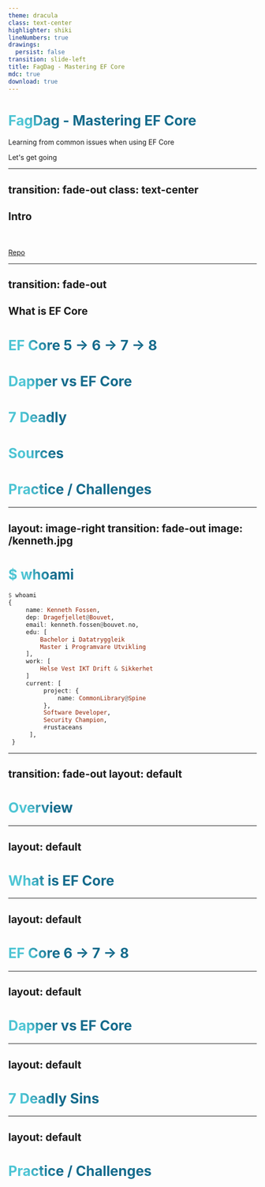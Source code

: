 ```yaml
---
theme: dracula
class: text-center
highlighter: shiki
lineNumbers: true
drawings:
  persist: false
transition: slide-left
title: FagDag - Mastering EF Core 
mdc: true
download: true
---
```


# FagDag - Mastering EF Core

Learning from common issues when using EF Core

<v-click>
<div class="pt-12">
  <span @click="$slidev.nav.next" class="px-2 py-1 rounded cursor-pointer" hover="bg-white bg-opacity-10">
    Let's get going <carbon:arrow-right class="inline"/>
  </span>
</div>
</v-click>
<div class="abs-br m-6 flex gap-2">
  <a href="https://github.com/kenneth-fossen" target="_blank" alt="GitHub"
    class="text-xl slidev-icon-btn opacity-50 !border-none !hover:text-white">
    <carbon-logo-github />
  </a>
</div>

---
transition: fade-out
class: text-center
---
## Intro

<div>
  <br>
  <a href="https://github.com/kenneth-fossen/ef-core-workshop" target="_blank" alt="GitHub"
    class="text-xl slidev-icon-btn opacity-50 !border-none !hover:text-white">
    <carbon-logo-github />
  </a>
  <br>
  <a href="https://github.com/kenneth-fossen/ef-core-workshop" target="_blank" alt="GitHub">Repo</a>
</div>


---
transition: fade-out
---

## What is EF Core

# EF Core 5 -> 6 -> 7 -> 8

# Dapper vs EF Core

# 7 Deadly 

# Sources
# Practice / Challenges

---
layout: image-right
transition: fade-out
image: /kenneth.jpg
---

# $ whoami

```hs {1|2-5|6-9|10-12|all}
$ whoami
{
     name: Kenneth Fossen,
     dep: Dragefjellet@Bouvet,
     email: kenneth.fossen@bouvet.no,
     edu: [
         Bachelor i Datatryggleik
         Master i Programvare Utvikling
     ],
     work: [
         Helse Vest IKT Drift & Sikkerhet
     ]
     current: [
          project: { 
              name: CommonLibrary@Spine 
          },
          Software Developer,
          Security Champion,
          #rustaceans
      ],
 }
```
---
transition: fade-out
layout: default
---

# Overview

<Toc maxDepth="1"></Toc>
<!--
You can have `style` tag in markdown to override the style for the current page.
Learn more: https://sli.dev/guide/syntax#embedded-styles
-->

<style>
h1 {
  background-color: #2B90B6;
  background-image: linear-gradient(45deg, #4EC5D4 10%, #146b8c 20%);
  background-size: 100%;
  -webkit-background-clip: text;
  -moz-background-clip: text;
  -webkit-text-fill-color: transparent;
  -moz-text-fill-color: transparent;
}
</style>

<!--
Here is another comment.
-->
---
layout: default
---
# What is EF Core
---
layout: default
---
# EF Core 6 -> 7 -> 8
---
layout: default
---
# Dapper vs EF Core
---
layout: default
---
# 7 Deadly Sins
---
layout: default
---
# Practice / Challenges
